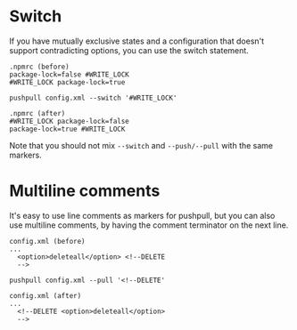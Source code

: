 # Switch
If you have mutually exclusive states and a configuration that doesn't support contradicting options, you can use the switch statement.
```
.npmrc (before)
package-lock=false #WRITE_LOCK
#WRITE_LOCK package-lock=true

pushpull config.xml --switch '#WRITE_LOCK'

.npmrc (after)
#WRITE_LOCK package-lock=false
package-lock=true #WRITE_LOCK
```
Note that you should not mix `--switch` and `--push/--pull` with the same markers.

# Multiline comments
It's easy to use line comments as markers for pushpull, but you can also use multiline comments, by having the comment terminator on the next line.
```
config.xml (before)
...
  <option>deleteall</option> <!--DELETE
  -->

pushpull config.xml --pull '<!--DELETE'

config.xml (after)
...
  <!--DELETE <option>deleteall</option>
  -->
```
